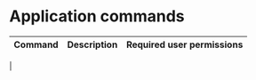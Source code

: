 # Application commands

| Command | Description | Required user permissions |
| :--- | :--- | :--- |
|